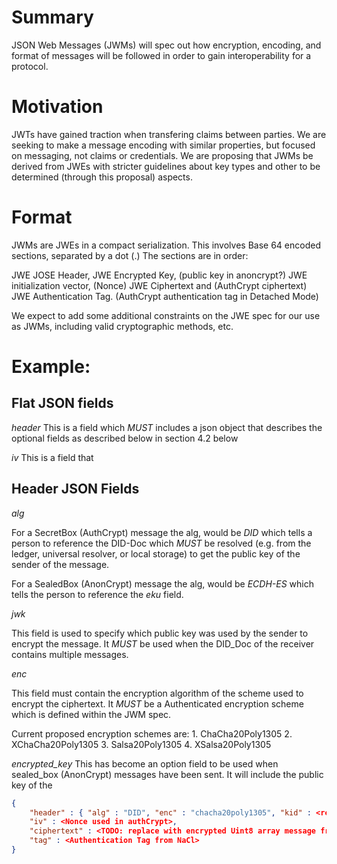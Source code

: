 # Summary
[summary]: #summary

JSON Web Messages (JWMs) will spec out how encryption, encoding, and format of messages will be followed in order to gain interoperability for a protocol.

# Motivation

JWTs have gained traction when transfering claims between parties. We are seeking to make a message encoding with similar properties, but focused on messaging, not claims or credentials. We are proposing that JWMs be derived from JWEs with stricter guidelines about key types and other to be determined (through this proposal) aspects.

# Format
[basics]: #basics
JWMs are JWEs in a compact serialization. This involves Base 64 encoded sections, separated by a dot (.) The sections are in order:

JWE JOSE Header, 
JWE Encrypted Key, (public key in anoncrypt?)
JWE initialization vector, (Nonce)
JWE Ciphertext and  (AuthCrypt ciphertext)
JWE Authentication Tag. (AuthCrypt authentication tag in Detached Mode)

We expect to add some additional constraints on the JWE spec for our use as JWMs, including valid cryptographic methods, etc.

# Example:
[example]: #example

## Flat JSON fields

*header*
This is a field which _MUST_ includes a json object that describes the optional fields as described below in section 4.2 below

*iv* 
This is a field that 

## Header JSON Fields
*alg*

For a SecretBox (AuthCrypt) message the alg, would be _DID_ which tells a person to reference the DID-Doc which _MUST_ be resolved (e.g. from the ledger, universal resolver, or local storage) to get the public key of the sender of the message.

For a SealedBox (AnonCrypt) message the alg, would be _ECDH-ES_ which tells the person to reference the *eku* field.

*jwk*

This field is used to specify which public key was used by the sender to encrypt the message. It _MUST_ be used when the DID_Doc of the receiver contains multiple messages.

*enc*

This field must contain the encryption algorithm of the scheme used to encrypt the ciphertext. It _MUST_ be a Authenticated encryption scheme which is defined within the JWM spec.

Current proposed encryption schemes are:
    1. ChaCha20Poly1305
    2. XChaCha20Poly1305
    3. Salsa20Poly1305
    4. XSalsa20Poly1305

*encrypted_key* This has become an option field to be used when sealed_box (AnonCrypt) messages have been sent. It will include the public key of the 
```json
{
	"header" : { "alg" : "DID", "enc" : "chacha20poly1305", "kid" : <reference to specific key in the Sender's DID Doc>},
	"iv" : <Nonce used in authCrypt>,
    "ciphertext" : <TODO: replace with encrypted Uint8 array message from above>,
    "tag" : <Authentication Tag from NaCl>
}

